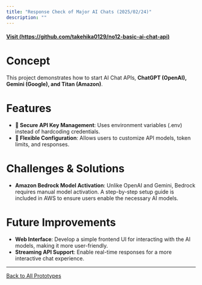 ```yaml
---
title: "Response Check of Major AI Chats (2025/02/24)"
description: ""
---
```


#### [Visit (https://github.com/takehika0129/no12-basic-ai-chat-api)](https://github.com/takehika0129/no12-basic-ai-chat-api)


# **Concept**
This project demonstrates how to start AI Chat APIs, **ChatGPT (OpenAI), Gemini (Google), and Titan (Amazon)**.


# **Features**
- **🔐 Secure API Key Management**: Uses environment variables (.env) instead of hardcoding credentials.
- **📡 Flexible Configuration**: Allows users to customize API models, token limits, and responses.


# **Challenges & Solutions**
- **Amazon Bedrock Model Activation**: Unlike OpenAI and Gemini, Bedrock requires manual model activation. A step-by-step setup guide is included in AWS to ensure users enable the necessary AI models.

  
# **Future Improvements**
- **Web Interface**: Develop a simple frontend UI for interacting with the AI models, making it more user-friendly.
- **Streaming API Support**: Enable real-time responses for a more interactive chat experience.


---
[Back to All Prototypes](../index.md)
